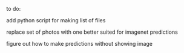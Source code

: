 to do: 

add python script for making list of files

replace set of photos with one better suited for imagenet predictions

figure out how to make predictions without showing image